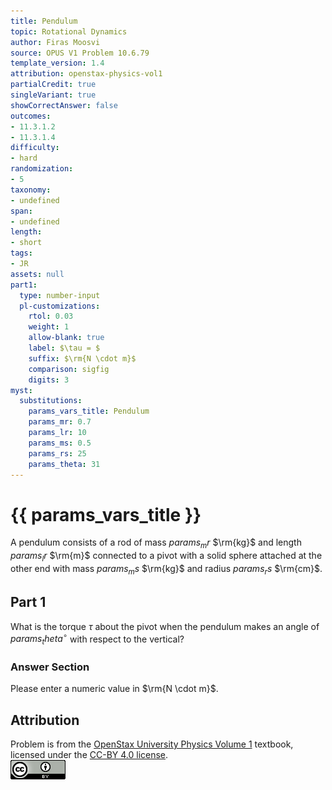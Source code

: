 ```yaml
---
title: Pendulum
topic: Rotational Dynamics
author: Firas Moosvi
source: OPUS V1 Problem 10.6.79
template_version: 1.4
attribution: openstax-physics-vol1
partialCredit: true
singleVariant: true
showCorrectAnswer: false
outcomes:
- 11.3.1.2
- 11.3.1.4
difficulty:
- hard
randomization:
- 5
taxonomy:
- undefined
span:
- undefined
length:
- short
tags:
- JR
assets: null
part1:
  type: number-input
  pl-customizations:
    rtol: 0.03
    weight: 1
    allow-blank: true
    label: $\tau = $
    suffix: $\rm{N \cdot m}$
    comparison: sigfig
    digits: 3
myst:
  substitutions:
    params_vars_title: Pendulum
    params_mr: 0.7
    params_lr: 10
    params_ms: 0.5
    params_rs: 25
    params_theta: 31
---
```

# {{ params_vars_title }}
A pendulum consists of a rod of mass ${{ params_mr }}$ $\rm{kg}$ and length ${{ params_lr }}$ $\rm{m}$ connected to a pivot with a solid sphere attached at the other end with mass ${{ params_ms }}$ $\rm{kg}$ and radius ${{ params_rs }}$ $\rm{cm}$.

## Part 1

What is the torque $\tau$ about the pivot when the pendulum makes an angle of ${{ params_theta }}^\circ$ with respect to the vertical?

### Answer Section

Please enter a numeric value in $\rm{N \cdot m}$.

## Attribution

Problem is from the [OpenStax University Physics Volume 1](https://openstax.org/details/books/university-physics-volume-1) textbook, licensed under the [CC-BY 4.0 license](https://creativecommons.org/licenses/by/4.0/).<br>![Image representing the Creative Commons 4.0 BY license.](https://raw.githubusercontent.com/firasm/bits/master/by.png)